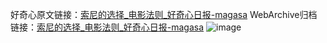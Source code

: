 好奇心原文链接：[索尼的选择_电影法则_好奇心日报-magasa](https://www.qdaily.com/articles/4737.html)
WebArchive归档链接：[索尼的选择_电影法则_好奇心日报-magasa](http://web.archive.org/web/20190623162545/https://www.qdaily.com/articles/4737.html)
![image](http://ww3.sinaimg.cn/large/007d5XDply1g3w5pt2by6j30u02gt4qp)